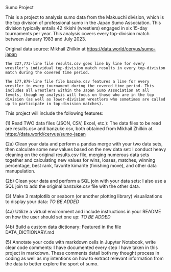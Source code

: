 Sumo Project

This is a project to analysis sumo data from the Makuuchi division, which is the top division of professional sumo in the Japan Sumo Association. This division typically entails 42 rikishi (wrestlers) engaged in six 15-day tournaments per year. This analysis covers every top-division match between January 1983 and July 2023.

Original data source: Mikhail Zhilkin at https://data.world/cervus/sumo-japan

    The 227,773-line file results.csv goes line by line for every wrestler's individual top-division match results in every top-division match during the covered time period.

    The 177,879-line file file bazuke.csv features a line for every wrestler in every tournament during the covered time period. This includes all wrestlers within the Japan Sumo Association at all levels, though my analysis will focus on those who are in the top division (as well as lower-division wrestlers who sometimes are called up to participate in top-division matches).


This project will include the following features:

(1) Read TWO data files (JSON, CSV, Excel, etc.):
    The data files to be read are results.csv and banzuke.csv, both obtained from Mikhail Zhilkin at https://data.world/cervus/sumo-japan

(2a) Clean your data and perform a pandas merge with your two data sets, then calculate some new values based on the new data set:
    I conduct heavy cleaning on the original results.csv file, merging numerous data sets together and calculating new values for wins, losses, matches, winning percentage, best rank, favorite kimarite (finishing move), and other data manupulation.

(2b) Clean your data and perform a SQL join with your data sets:
    I also use a SQL join to add the original banzuke.csv file with the other data.

(3) Make 3 matplotlib or seaborn (or another plotting library) visualizations to display your data:
    *TO BE ADDED*

(4a) Utilize a virtual environment and include instructions in your README on how the user should set one up:
    *TO BE ADDED*

(4b) Build a custom data dictionary:
    Featured in the file DATA_DICTIONARY.md

(5) Annotate your code with markdown cells in Jupyter Notebook, write clear code comments:
    I have documented every step I have taken in this project in markdown. These comments detail both my thought process in coding as well as my intentions on how to extract relevant information from the data to better explore the sport of sumo.

